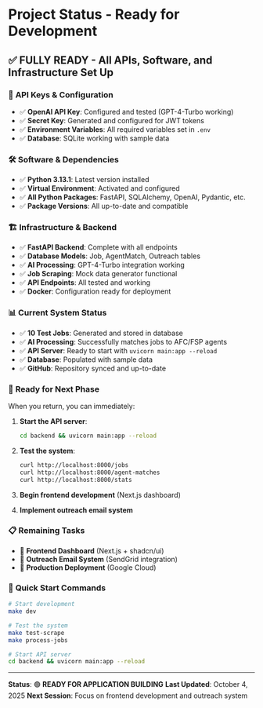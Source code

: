 # Project Status - Ready for Development

## ✅ **FULLY READY - All APIs, Software, and Infrastructure Set Up**

### 🔑 **API Keys & Configuration**
- ✅ **OpenAI API Key**: Configured and tested (GPT-4-Turbo working)
- ✅ **Secret Key**: Generated and configured for JWT tokens
- ✅ **Environment Variables**: All required variables set in `.env`
- ✅ **Database**: SQLite working with sample data

### 🛠 **Software & Dependencies**
- ✅ **Python 3.13.1**: Latest version installed
- ✅ **Virtual Environment**: Activated and configured
- ✅ **All Python Packages**: FastAPI, SQLAlchemy, OpenAI, Pydantic, etc.
- ✅ **Package Versions**: All up-to-date and compatible

### 🏗 **Infrastructure & Backend**
- ✅ **FastAPI Backend**: Complete with all endpoints
- ✅ **Database Models**: Job, AgentMatch, Outreach tables
- ✅ **AI Processing**: GPT-4-Turbo integration working
- ✅ **Job Scraping**: Mock data generator functional
- ✅ **API Endpoints**: All tested and working
- ✅ **Docker**: Configuration ready for deployment

### 📊 **Current System Status**
- ✅ **10 Test Jobs**: Generated and stored in database
- ✅ **AI Processing**: Successfully matches jobs to AFC/FSP agents
- ✅ **API Server**: Ready to start with `uvicorn main:app --reload`
- ✅ **Database**: Populated with sample data
- ✅ **GitHub**: Repository synced and up-to-date

### 🎯 **Ready for Next Phase**
When you return, you can immediately:

1. **Start the API server**:
   ```bash
   cd backend && uvicorn main:app --reload
   ```

2. **Test the system**:
   ```bash
   curl http://localhost:8000/jobs
   curl http://localhost:8000/agent-matches
   curl http://localhost:8000/stats
   ```

3. **Begin frontend development** (Next.js dashboard)

4. **Implement outreach email system**

### 📋 **Remaining Tasks**
- 🔄 **Frontend Dashboard** (Next.js + shadcn/ui)
- 🔄 **Outreach Email System** (SendGrid integration)
- 🔄 **Production Deployment** (Google Cloud)

### 🚀 **Quick Start Commands**
```bash
# Start development
make dev

# Test the system
make test-scrape
make process-jobs

# Start API server
cd backend && uvicorn main:app --reload
```

---

**Status**: 🟢 **READY FOR APPLICATION BUILDING**
**Last Updated**: October 4, 2025
**Next Session**: Focus on frontend development and outreach system
